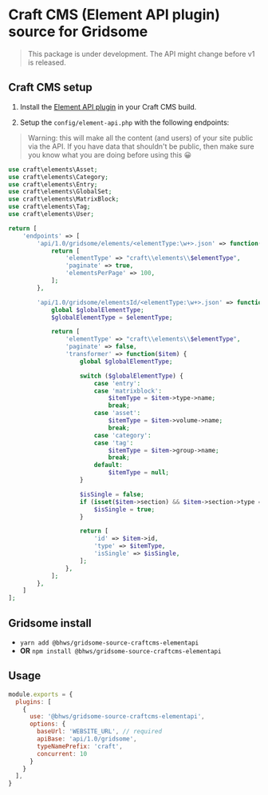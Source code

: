 # Craft CMS (Element API plugin) source for Gridsome

> This package is under development. The API might change before v1 is released.

## Craft CMS setup

1. Install the [Element API plugin](https://github.com/craftcms/element-api) in your Craft CMS build.

2. Setup the `config/element-api.php` with the following endpoints:

> Warning: this will make all the content (and users) of your site public via the API. If you have data that shouldn't be public, then make sure you know what you are doing before using this 😀

``` php
use craft\elements\Asset;
use craft\elements\Category;
use craft\elements\Entry;
use craft\elements\GlobalSet;
use craft\elements\MatrixBlock;
use craft\elements\Tag;
use craft\elements\User;

return [
    'endpoints' => [
        'api/1.0/gridsome/elements/<elementType:\w+>.json' => function($elementType) {
            return [
                'elementType' => "craft\\elements\\$elementType",
                'paginate' => true,
                'elementsPerPage' => 100,
            ];
        },

        'api/1.0/gridsome/elementsId/<elementType:\w+>.json' => function($elementType) {
            global $globalElementType;
            $globalElementType = $elementType;

            return [
                'elementType' => "craft\\elements\\$elementType",
                'paginate' => false,
                'transformer' => function($item) {
                    global $globalElementType;

                    switch ($globalElementType) {
                        case 'entry':
                        case 'matrixblock':
                            $itemType = $item->type->name;
                            break;
                        case 'asset':
                            $itemType = $item->volume->name;
                            break;
                        case 'category':
                        case 'tag':
                            $itemType = $item->group->name;
                            break;
                        default:
                            $itemType = null;
                    }

                    $isSingle = false;
                    if (isset($item->section) && $item->section->type == "single") {
                        $isSingle = true;
                    }

                    return [
                        'id' => $item->id,
                        'type' => $itemType,
                        'isSingle' => $isSingle,
                    ];
                },
            ];
        },
    ]
];
```

## Gridsome install

- `yarn add @bhws/gridsome-source-craftcms-elementapi`
- **OR** `npm install @bhws/gridsome-source-craftcms-elementapi`

## Usage

```js
module.exports = {
  plugins: [
    {
      use: '@bhws/gridsome-source-craftcms-elementapi',
      options: {
        baseUrl: 'WEBSITE_URL', // required
        apiBase: 'api/1.0/gridsome',
        typeNamePrefix: 'craft',
        concurrent: 10
      }
    }
  ],
}
```
